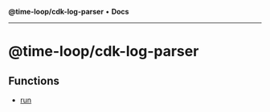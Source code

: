 **@time-loop/cdk-log-parser** • **Docs**

***

# @time-loop/cdk-log-parser

## Functions

- [run](functions/run.md)
